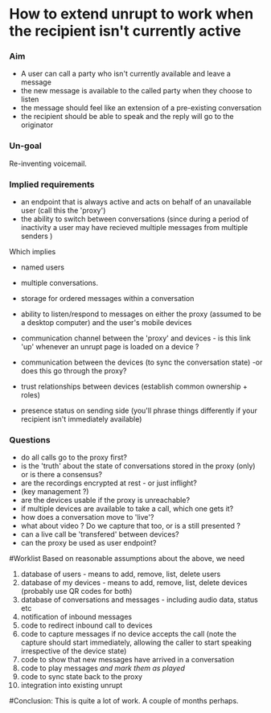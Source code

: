# How to extend unrupt to work when the recipient isn't currently active

### Aim

* A user can call a party who isn't currently available and leave a message
* the new message is available to the called party when they choose to listen
* the message should feel like an extension of a pre-existing conversation
* the recipient should be able to speak and the reply will go to the originator

### Un-goal
Re-inventing voicemail.

### Implied requirements
* an endpoint that is always active and acts on behalf of an unavailable user (call this the 'proxy')
* the ability to switch between conversations (since during a period of inactivity a user may have recieved
 multiple messages from multiple senders )

Which implies
* named users
* multiple conversations.
* storage for ordered messages within a conversation 

* ability to listen/respond to messages on either the proxy (assumed to be a desktop computer) and the user's mobile devices

* communication channel between the 'proxy' and devices - is this link 'up' whenever an unrupt page is loaded on a device ?
* communication between the devices (to sync the conversation state) -or does this go through the proxy?
* trust relationships between devices (establish common ownership + roles)

* presence status on sending side (you'll phrase things differently if your recipient isn't immediately available)

### Questions
* do all calls go to the proxy first?
* is the 'truth' about the state of conversations stored in the proxy (only) or is there a consensus?
* are the recordings encrypted at rest - or just inflight?
* (key management ?)
* are the devices usable if the proxy is unreachable?
* if multiple devices are available to take a call, which one gets it?
* how does a conversation move to 'live'?
* what about video ? Do we capture that too, or is a still presented ?
* can a live call be 'transfered' between devices?
* can the proxy be used as user endpoint?


#Worklist
Based on reasonable assumptions about the above, we need

1) database of users - means to add, remove, list, delete users
2) database of my devices - means to add, remove, list, delete devices
(probably use QR codes for both)
3) database of conversations and messages - including audio data, status etc
4) notification of inbound messages
5) code to redirect inbound call to devices 
6) code to capture messages if no device accepts the call
 (note the capture should start immediately, allowing the caller to start speaking irrespective of the device state)
7) code to show that new messages have arrived in a conversation
8) code to play messages *and mark them as played* 
9) code to sync state back to the proxy
10) integration into existing unrupt

#Conclusion:
This is quite a lot of work. A couple of months perhaps.

